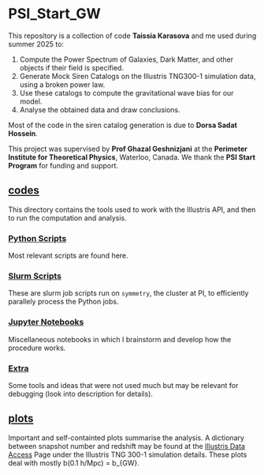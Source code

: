 # PSI_Start_GW
This repository is a collection of code **Taissia Karasova** and me used during summer 2025 to:
1. Compute the Power Spectrum of Galaxies, Dark Matter, and other objects if their field is specified.
2. Generate Mock Siren Catalogs on the Illustris TNG300-1 simulation data, using a broken power law.
3. Use these catalogs to compute the gravitational wave bias for our model.
4. Analyse the obtained data and draw conclusions.

Most of the code in the siren catalog generation is due to **Dorsa Sadat Hossein**. 

This project was supervised by **Prof Ghazal Geshnizjani** at the **Perimeter Institute for Theoretical Physics**, Waterloo, Canada. 
We thank the **PSI Start Program** for funding and support.

## [codes](PSI_Start_GW/codes/) 
This directory contains the tools used to work with the Illustris API, and then to run the computation and analysis. 

### [Python Scripts]("PSI_Start_GW/codes/Python%20Scripts/")
Most relevant scripts are found here.

### [Slurm Scripts]("PSI_Start_GW/codes/Slurm%20Scripts/")
These are slurm job scripts run on `symmetry`, the cluster at PI, to efficiently parallely process the Python jobs.

### [Jupyter Notebooks](PSI_Start_GW/codes/Jupyter%20Notebooks/)
Miscellaneous notebooks in which I brainstorm and develop how the procedure works.

### [Extra](PSI_Start_GW/codes/Extra/)
Some tools and ideas that were not used much but may be relevant for debugging (look into description for details). 

## [plots](PSI_Start_GW/plots/)
Important and self-containted plots summarise the analysis. A dictionary between snapshot number and redshift may be found at the [Illustris Data Access](https://www.tng-project.org/data/) Page under the Illustris TNG 300-1 simulation details. 
These plots deal with mostly b(0.1 h/Mpc) = b_{GW}. 

